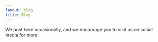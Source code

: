```yaml
---
layout: blog
title: Blog
---
```

We post here occasionally, and we encourage you to visit us on social media for more!